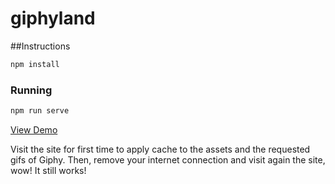 # giphyland

##Instructions

```sh
npm install
```

### Running

```sh
npm run serve
```

[View Demo](https://piscolomo.github.io/giphyland/)

Visit the site for first time to apply cache to the assets and the requested gifs of Giphy. Then, remove your internet connection and visit again the site, wow! It still works!
